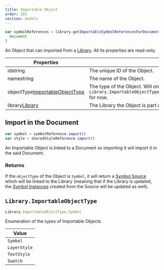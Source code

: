 ```yaml
---
title: Importable Object
order: 203
section: models
---
```


```javascript
var symbolReferences = library.getImportableSymbolReferencesForDocument(
  document
)
```

An Object that can imported from a [Library](#library). All its properties are read-only.

| Properties |  |
| --- | --- |
| id<span class="arg-type">string</span> | The unique ID of the Object. |
| name<span class="arg-type">string</span> | The name of the Object. |
| objectType<span class="arg-type">[ImportableObjectType](#libraryimportableobjecttype)</span> | The type of the Object. Will only be `Library.ImportableObjectType.Symbol` for now. |
| library<span class="arg-type">[Library](#library)</span> | The Library the Object is part of. |

## Import in the Document

```javascript
var symbol = symbolReference.import()
var style = sharedStyleReference.import()
```

An Importable Object is linked to a Document so importing it will import it in the said Document.

### Returns

If the `objectType` of the Object is `Symbol`, it will return a [Symbol Source](#symbol-source) which will be linked to the Library (meaning that if the Library is updated, the [Symbol Instances](#symbol-instance) created from the Source will be updated as well).

## `Library.ImportableObjectType`

```javascript
Library.ImportableObjectType.Symbol
```

Enumeration of the types of Importable Objects.

| Value        |
| ------------ |
| `Symbol`     |
| `LayerStyle` |
| `TextStyle`  |
| `Swatch`  |
